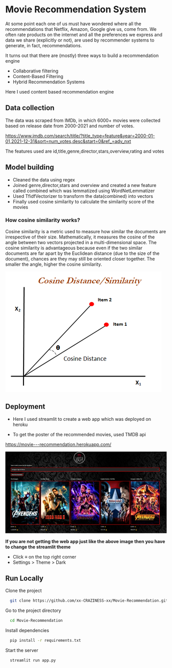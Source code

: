 
# Movie Recommendation System

At some point each one of us must have wondered where all the recommendations that Netflix, Amazon, Google give us, come from. We often rate products on the internet and all the preferences we express and data we share (explicitly or not), are used by recommender systems to generate, in fact, recommendations.

It turns out that there are (mostly) three ways to build a recommendation engine
- Collaborative filtering
- Content-Based Filtering
- Hybrid Recommendation Systems

Here I used content based recommendation engine

## Data collection

The data was scraped from IMDb, in which 6000+ movies were collected based on release date from 2000-2021 and number of votes.

https://www.imdb.com/search/title/?title_type=feature&year=2000-01-01,2021-12-31&sort=num_votes,desc&start=0&ref_=adv_nxt


The features used are id,title,genre,director,stars,overview,rating and votes

## Model building

- Cleaned the data using regex
- Joined genre,director,stars and overview and created a new feature called combined which was lemmatized using WordNetLemmatizer
- Used TfidfVectorizer to transform the data(combined) into vectors
- Finally used cosine similarity to calculate the similarity score of the movies 




### How cosine similarity works?
Cosine similarity is a metric used to measure how similar the documents are irrespective of their size. Mathematically, it measures the cosine of the angle between two vectors projected in a multi-dimensional space. The cosine similarity is advantageous because even if the two similar documents are far apart by the Euclidean distance (due to the size of the document), chances are they may still be oriented closer together. The smaller the angle, higher the cosine similarity.

![App Screenshot](https://github.com/xx-CRAZINESS-xx/Movie-Recommendation/blob/main/images/cosine.png)



## Deployment

- Here I used streamlit to create a web app which was deployed on heroku

- To get the poster of the recommended movies, used TMDB api 

https://movie---recommendation.herokuapp.com/

![App Screenshot](https://github.com/xx-CRAZINESS-xx/Movie-Recommendation/blob/main/images/shot.png?raw=true "Title")


**If you are not getting the web app just like the above image then you have to change the streamlit theme**

- Click <span>&#8801;</span> on the top right corner
- Settings > Theme > Dark







## Run Locally

Clone the project

```bash
  git clone https://github.com/xx-CRAZINESS-xx/Movie-Recommendation.git
```

Go to the project directory

```bash
  cd Movie-Recommendation
```

Install dependencies

```bash
  pip install -r requirements.txt
```

Start the server

```bash
  streamlit run app.py
```

